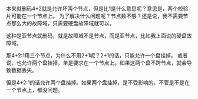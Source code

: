 本来就删码4+2就是允许坏两个节点，但是比1是什么意思呢？意思是，两个校验片可能在一个节点上。
为了解决什么问题呢？节点数不够？还是说，我不需要节点那么大的故障域，只需要硬盘故障域就可以。

这种是亚节点就删码，就是故障域不是节点，而是亚节点，比如我上面说的硬盘故障域。

那4+2:1用三个节点，为什么不用2+1呢？2+1的话，只能允许一个盘挂掉。
或者说，也允许两个盘挂掉，单是要求在一个节点上。如果这两个盘不跨节点，就会导致数据丢失。

但是4+2:1的话允许两个盘挂掉。如果两个盘挂掉，是不受影响的，不管是不是在一个节点上，都没问题。
